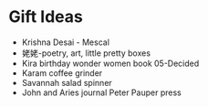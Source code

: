 # Gift Ideas
* Krishna Desai - Mescal
* 姥姥-poetry, art, little pretty boxes
* Kira birthday wonder women book 05-Decided 
* Karam coffee grinder
* Savannah salad spinner
* John and Aries journal Peter Pauper press
